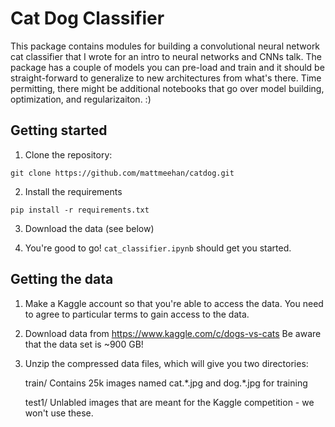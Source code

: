 # Cat Dog Classifier
This package contains modules for building a convolutional neural network cat classifier that I wrote for an intro to neural networks and CNNs talk. The package has a couple of models you can pre-load and train and it should be straight-forward to generalize to new architectures from what's there. Time permitting, there might be additional notebooks that go over model building, optimization, and regularizaiton. :)

## Getting started
1. Clone the repository: 

```
git clone https://github.com/mattmeehan/catdog.git
```

2. Install the requirements

```
pip install -r requirements.txt
```

3. Download the data (see below)

4. You're good to go! ```cat_classifier.ipynb``` should get you started.

## Getting the data
1. Make a Kaggle account so that you're able to access the data. You need to agree to particular terms to gain access to the data. 

2. Download data from https://www.kaggle.com/c/dogs-vs-cats
   Be aware that the data set is ~900 GB!

3. Unzip the compressed data files, which will give you two directories:
    
    train/
        Contains 25k images named cat.\*.jpg and dog.\*.jpg for training
    
    test1/
        Unlabled images that are meant for the Kaggle competition - we won't use these.

